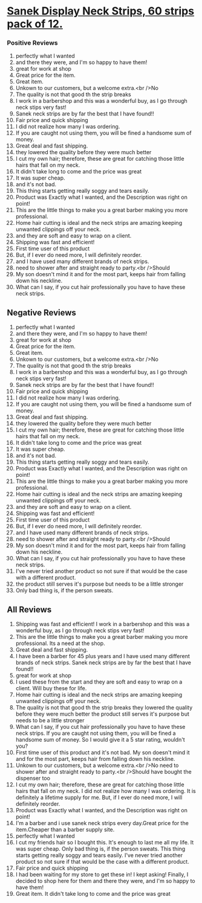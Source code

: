 # [Sanek Display Neck Strips, 60 strips pack of 12.](https://products.checkmycream.com/products/Sanek-Display-Neck-Strips-60-strips-pack-of-12..html)

### Positive Reviews

<ol>
      <li>perfectly what I wanted</li>
      <li>and there they were, and I&#x27;m so happy to have them!</li>
      <li>great for work at shop</li>
      <li>Great price for the item.</li>
      <li>Great item.</li>
      <li>Unkown to our customers, but a welcome extra.&lt;br /&gt;No</li>
      <li>The quality is not that good th the strip breaks</li>
      <li>I work in a barbershop and this was a wonderful buy, as I go through neck stips very fast!</li>
      <li>Sanek  neck strips are by far the best that I have found!!</li>
      <li>Fair price and quick shipping</li>
      <li>I did not realize how many I was ordering.</li>
      <li>If you are caught not using them, you will be fined a handsome sum of money.</li>
      <li>Great deal and fast shipping.</li>
      <li>they lowered the  quality before they were much better</li>
      <li>I cut my own hair; therefore, these are great for catching those little hairs that fall on my neck.</li>
      <li>It didn&#x27;t take long to come and the price was great</li>
      <li>It was super cheap.</li>
      <li>and it&#x27;s not bad.</li>
      <li>This thing starts getting really soggy and tears easily.</li>
      <li>Product was Exactly what I wanted, and the Description was right on point!</li>
      <li>This are the little things to make you a great barber making you more professional.</li>
      <li>Home hair cutting is ideal and the neck strips are amazing keeping unwanted clippings off your neck.</li>
      <li>and they are soft and easy to wrap on a client.</li>
      <li>Shipping was fast and efficient!</li>
      <li>First time user of this product</li>
      <li>But, if I ever do need more, I will definitely reorder.</li>
      <li>and I have used many different brands of neck strips.</li>
      <li>need to shower after and straight ready to party.&lt;br /&gt;Should</li>
      <li>My son doesn&#x27;t mind it and for the most part, keeps hair from falling down his neckline.</li>
      <li>What can I say, if you cut hair professionally you have to have these neck strips.  </li>
</ol>


<h2>Negative Reviews</h2>
<ol>
<li> perfectly what I wanted</li>
<li> and there they were, and I&#x27;m so happy to have them!</li>
<li> great for work at shop</li>
<li> Great price for the item.</li>
<li> Great item.</li>
<li> Unkown to our customers, but a welcome extra.&lt;br /&gt;No</li>
<li> The quality is not that good th the strip breaks</li>
<li> I work in a barbershop and this was a wonderful buy, as I go through neck stips very fast!</li>
<li> Sanek  neck strips are by far the best that I have found!!</li>
<li> Fair price and quick shipping</li>
<li> I did not realize how many I was ordering.</li>
<li> If you are caught not using them, you will be fined a handsome sum of money.</li>
<li> Great deal and fast shipping.</li>
<li> they lowered the  quality before they were much better</li>
<li> I cut my own hair; therefore, these are great for catching those little hairs that fall on my neck.</li>
<li> It didn&#x27;t take long to come and the price was great</li>
<li> It was super cheap.</li>
<li> and it&#x27;s not bad.</li>
<li> This thing starts getting really soggy and tears easily.</li>
<li> Product was Exactly what I wanted, and the Description was right on point!</li>
<li> This are the little things to make you a great barber making you more professional.</li>
<li> Home hair cutting is ideal and the neck strips are amazing keeping unwanted clippings off your neck.</li>
<li> and they are soft and easy to wrap on a client.</li>
<li> Shipping was fast and efficient!</li>
<li> First time user of this product</li>
<li> But, if I ever do need more, I will definitely reorder.</li>
<li> and I have used many different brands of neck strips.</li>
<li> need to shower after and straight ready to party.&lt;br /&gt;Should</li>
<li> My son doesn&#x27;t mind it and for the most part, keeps hair from falling down his neckline.</li>
<li> What can I say, if you cut hair professionally you have to have these neck strips.  </li>
<li> I&#x27;ve never tried another product so not sure if that would be the case with a different product.</li>
<li> the product still serves it&#x27;s purpose but needs to be a little stronger</li>
<li> Only bad thing is, if the person sweats.</li>
</ol>

<h2>All Reviews</h2>

<ol>
    <li> Shipping was fast and efficient! I work in a barbershop and this was a wonderful buy, as I go through neck stips very fast!</li>
    <li> This are the little things to make you a great barber making you more professional. Its a need at the shop.</li>
    <li> Great deal and fast shipping.</li>
    <li> I have been a barber for 45 plus years and I have used many different brands of neck strips. Sanek  neck strips are by far the best that I have found!!</li>
    <li> great for work at shop</li>
    <li> I used these from the start and they are soft and easy to wrap on a client. Will buy these for life.</li>
    <li> Home hair cutting is ideal and the neck strips are amazing keeping unwanted clippings off your neck.</li>
    <li> The quality is not that good th the strip breaks they lowered the  quality before they were much better the product still serves it&#x27;s purpose but needs to be a little stronger</li>
    <li> What can I say, if you cut hair professionally you have to have these neck strips.  If you are caught not using them, you will be fined a handsome sum of money. So I would give it a 5 star rating, wouldn&#x27;t you?</li>
    <li> First time user of this product and it&#x27;s not bad. My son doesn&#x27;t mind it and for the most part, keeps hair from falling down his neckline.</li>
    <li> Unkown to our customers, but a welcome extra.&lt;br /&gt;No need to shower after and straight ready to party.&lt;br /&gt;Should have bought the dispenser too</li>
    <li> I cut my own hair; therefore, these are great for catching those little hairs that fall on my neck. I did not realize how many I was ordering. It is definitely a lifetime supply for me. But, if I ever do need more, I will definitely reorder.</li>
    <li> Product was Exactly what I wanted, and the Description was right on point!</li>
    <li> I&#x27;m a barber and i use sanek neck strips every day.Great price for the item.Cheaper than a barber supply site.</li>
    <li> perfectly what I wanted</li>
    <li> I cut my friends hair so I bought this. It&#x27;s enough to last me all my life. It was super cheap. Only bad thing is, if the person sweats. This thing starts getting really soggy and tears easily. I&#x27;ve never tried another product so not sure if that would be the case with a different product.</li>
    <li> Fair price and quick shipping</li>
    <li> I had been waiting for my store to get these in! I kept asking! Finally, I decided to shop here for them and there they were, and I&#x27;m so happy to have them!</li>
    <li> Great item. It didn&#x27;t take long to come and the price was great</li>
</ol>




